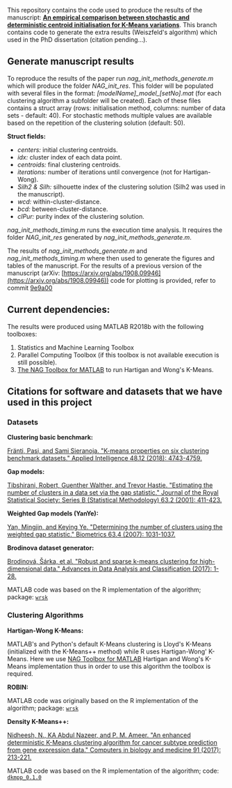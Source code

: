 This repository contains the code used to produce the results of the manuscript: **[An empirical comparison between stochastic and deterministic centroid initialisation for K-Means variations](https://arxiv.org/abs/1908.09946)**. This branch contains code to generate the extra results (Weiszfeld's algorithm) which used in the PhD dissertation (citation pending...).

## Generate manuscript results 

To reproduce the results of the paper run *nag\_init\_methods\_generate.m* which will produce the folder *NAG_init_res*. This folder will be populated with several files in the format: *[modelName]\_model\_[setNo].mat* (for each clustering algorithm a subfolder will be created). Each of these files contains a struct array (rows: initialisation method, columns: number of data sets - default: 40). For stochastic methods multiple values are available based on the repetition of the clustering solution (default: 50).

**Struct fields:**

- *centers:* initial clustering centroids.
- *idx:* cluster index of each data point.
- *centroids:* final clustering centroids.
- *iterations:* number of iterations until convergence (not for Hartigan-Wong).
- *Silh2 & Silh:* silhouette index of the clustering solution (Silh2 was used in the manuscript).
- *wcd:* within-cluster-distance.
- *bcd:* between-cluster-distance.
- *clPur:* purity index of the clustering solution.

*nag\_init\_methods\_timing.m* runs the execution time analysis. It requires the folder *NAG_init_res* generated by *nag\_init\_methods\_generate.m*.

The results of *nag\_init\_methods\_generate.m* and *nag\_init\_methods\_timing.m* where then used to generate the figures and tables of the manuscript. For the results of a previous version of the manuscript (arXiv: [https://arxiv.org/abs/1908.09946](https://arxiv.org/abs/1908.09946)) code for plotting is provided, refer to commit [9e9a00](https://github.com/avouros/Code-KMeans-benchmark/tree/9e9a00ed7c9410ce97f56173e8ec85aa86cfcc08)


## Current dependencies:

The results were produced using MATLAB R2018b with the following toolboxes:

1. Statistics and Machine Learning Toolbox
2. Parallel Computing Toolbox (if this toolbox is not available execution is still possible).
3. [The NAG Toolbox for MATLAB](https://www.nag.co.uk/nag-toolbox-matlab) to run Hartigan and Wong's K-Means.


## Citations for software and datasets that we have used in this project

### Datasets

**Clustering basic benchmark:**

[Fränti, Pasi, and Sami Sieranoja. "K-means properties on six clustering benchmark datasets." Applied Intelligence 48.12 (2018): 4743-4759.](https://link.springer.com/article/10.1007/s10489-018-1238-7)

**Gap models:**

[Tibshirani, Robert, Guenther Walther, and Trevor Hastie. "Estimating the number of clusters in a data set via the gap statistic." Journal of the Royal Statistical Society: Series B (Statistical Methodology) 63.2 (2001): 411-423.](https://rss.onlinelibrary.wiley.com/doi/abs/10.1111/1467-9868.00293)

**Weighted Gap models (YanYe):**

[Yan, Mingjin, and Keying Ye. "Determining the number of clusters using the weighted gap statistic." Biometrics 63.4 (2007): 1031-1037.](https://onlinelibrary.wiley.com/doi/full/10.1111/j.1541-0420.2007.00784.x)

**Brodinova dataset generator:**

[Brodinová, Šárka, et al. "Robust and sparse k-means clustering for high-dimensional data." Advances in Data Analysis and Classification (2017): 1-28.](https://link.springer.com/article/10.1007/s11634-019-00356-9)

MATLAB code was based on the R implementation of the algorithm; package: [`wrsk`](https://github.com/brodsa/wrsk)


### Clustering Algorithms

**Hartigan-Wong K-Means:**

MATLAB's and Python's default K-Means clustering is Lloyd's K-Means (initialized with the K-Means++ method) while R uses Hartigan-Wong' K-Means. Here we use [NAG Toolbox for MATLAB](https://www.nag.co.uk/nag-toolbox-matlab) Hartigan and Wong's K-Means implementation thus in order to use this algorithm the toolbox is required.

**ROBIN:**

MATLAB code was originally based on the R implementation of the algorithm; package: [`wrsk`](https://github.com/brodsa/wrsk)

**Density K-Means++:**

[Nidheesh, N., KA Abdul Nazeer, and P. M. Ameer. "An enhanced deterministic K-Means clustering algorithm for cancer subtype prediction from gene expression data." Computers in biology and medicine 91 (2017): 213-221.](https://www.sciencedirect.com/science/article/pii/S0010482517303402)

MATLAB code was based on the R implementation of the algorithm; code: [`dkmpp_0.1.0`](https://github.com/nidheesh-n/dkmpp)

